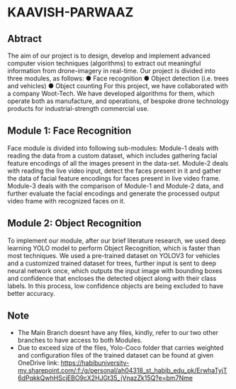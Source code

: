 # KAAVISH-PARWAAZ

## Abtract 

The aim of our project is to design, develop and implement
advanced computer vision techniques (algorithms) to extract
out meaningful information from drone-imagery in real-time.
Our project is divided into three modules, as follows:
● Face recognition
● Object detection (i.e. trees and vehicles)
● Object counting
For this project, we have collaborated with a company
Woot-Tech. We have developed algorithms for them, which
operate both as manufacture, and operations, of bespoke drone
technology products for industrial-strength commercial use.

## Module 1: Face Recognition

Face module is divided into following sub-modules:
Module-1 deals with reading the data from a custom
dataset, which includes gathering facial feature encodings of
all the images present in the data-set. Module-2 deals with
reading the live video input, detect the faces present in it and
gather the data of facial feature encodings for faces present
in live video frame. Module-3 deals with the comparison of
Module-1 and Module-2 data, and further evaluate the facial
encodings and generate the processed output video frame
with recognized faces on it.

## Module 2: Object Recognition

To implement our module, after our brief literature research, we
used deep learning YOLO model to perform Object Recognition,
which is faster than most techniques. We used a pre-trained
dataset on YOLOV3 for vehicles and a customized trained
dataset for trees, further input is sent to deep neural network
once, which outputs the input image with bounding boxes and
confidence that encloses the detected object along with their
class labels. In this process, low confidence objects are
being excluded to have better accuracy.

## Note

- The Main Branch doesnt have any files, kindly, refer to our two other branches to have access to both Modules.
- Due to exceed size of the files, Yolo-Coco folder that carries weighted and configuration files of the trained dataset
can be found at given OneDrive link:
https://habibuniversity-my.sharepoint.com/:f:/g/personal/ah04318_st_habib_edu_pk/ErwhaTyjT6dPqkkQwhHScjEBO9cX2HJGt35_jVnazZk15Q?e=bm7Nme
